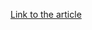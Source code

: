 [Link to the article](https://cybersecurity.att.com/blogs/labs-research/new-sophisticated-rat-in-town-fatalrat-analysis?&web_view=true)
